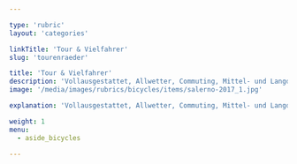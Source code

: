 ```yaml
---

type: 'rubric'
layout: 'categories'

linkTitle: 'Tour & Vielfahrer'
slug: 'tourenraeder'

title: 'Tour & Vielfahrer'
description: 'Vollausgestattet, Allwetter, Commuting, Mittel- und Langdistanz, ausgedehnte Touren mit Gepäck'
image: '/media/images/rubrics/bicycles/items/salerno-2017_1.jpg'

explanation: 'Vollausgestattet, Allwetter, Commuting, Mittel- und Langdistanz, ausgedehnte Touren mit Gepäck'

weight: 1
menu:
  - aside_bicycles

---
```

